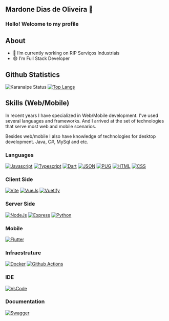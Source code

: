 ## Mardone Dias de Oliveira 🚀 

### Hello! Welcome to my profile

## About
- 🔭 I’m currently working on RIP Serviços Industriais
- 😄 I’m Full Stack Developer

## Github Statistics
![Karanalpe Status](https://github-readme-stats.vercel.app/api?username=mardonedias&show_icons=true) [![Top Langs](https://github-readme-stats.vercel.app/api/top-langs/?username=anuraghazra&layout=compact)](https://github.com/anuraghazra/github-readme-stats)

## Skills (Web/Mobile)
In recent years I have specialized in Web/Mobile development. I've used several languages and frameworks. And I arrived at the set of technologies that serve most web and mobile scenarios.

Besides web/mobile I also have knowledge of technologies for desktop development. Java, C#, MySql and etc.

<!--

BOTÕES: https://github.com/alexandresanlim/Badges4-README.md-Profile
[![????]()](#)

-->

### Languages

[![Javascript](https://img.shields.io/badge/JavaScript-323330?style=for-the-badge&logo=javascript&logoColor=F7DF1E)](#)
[![Typescript](https://img.shields.io/badge/TypeScript-007ACC?style=for-the-badge&logo=typescript&logoColor=white
)](#)
[![Dart](https://img.shields.io/badge/Dart-0175C2?style=for-the-badge&logo=dart&logoColor=white)](#)
[![JSON](https://img.shields.io/badge/json-5E5C5C?style=for-the-badge&logo=json&logoColor=white)](#)
[![PUG](https://img.shields.io/badge/Pug-E3C29B?style=for-the-badge&logo=pug&logoColor=black
)](#)
[![HTML](https://img.shields.io/badge/HTML5-E34F26?style=for-the-badge&logo=html5&logoColor=white)](#)
[![CSS](https://img.shields.io/badge/CSS3-1572B6?style=for-the-badge&logo=css3&logoColor=white)](#)
	

### Client Side
[![Vite](https://img.shields.io/badge/Vite-B73BFE?style=for-the-badge&logo=vite&logoColor=FFD62E)](#) 
[![VueJs](https://img.shields.io/badge/Vue.js-35495E?style=for-the-badge&logo=vuedotjs&logoColor=4FC08D)](#)
[![Vuetify](https://img.shields.io/badge/Vuetify-1867C0?style=for-the-badge&logo=vuetify&logoColor=white)](#)

### Server Side
[![NodeJs](https://img.shields.io/badge/Node.js-339933?style=for-the-badge&logo=nodedotjs&logoColor=white)](#) 
[![Express](https://img.shields.io/badge/Express.js-000000?style=for-the-badge&logo=express&logoColor=white)](#)
[![Python](https://img.shields.io/badge/Python-FFD43B?style=for-the-badge&logo=python&logoColor=blue)](#)

### Mobile
[![Flutter](https://img.shields.io/badge/Flutter-02569B?style=for-the-badge&logo=flutter&logoColor=white)](#)

### Infraestruture
[![Docker](https://img.shields.io/badge/Docker-2CA5E0?style=for-the-badge&logo=docker&logoColor=white )](#) 
[![Github Actions](https://img.shields.io/badge/GitHub_Actions-2088FF?style=for-the-badge&logo=github-actions&logoColor=white)](#)

### IDE
[![VsCode](https://img.shields.io/badge/Visual_Studio_Code-0078D4?style=for-the-badge&logo=visual%20studio%20code&logoColor=white)](#)

### Documentation
[![Swagger](https://img.shields.io/badge/Swagger-85EA2D?style=for-the-badge&logo=Swagger&logoColor=white)](#) 

<!--
[![willianrod's wakatime stats](https://github-readme-stats.vercel.app/api/wakatime?username=mardonedias)](https://github.com/anuraghazra/github-readme-stats)

**mardonedias/mardonedias** is a ✨ _special_ ✨ repository because its `README.md` (this file) appears on your GitHub profile.

Here are some ideas to get you started:

- 🌱 I’m currently learning ...
- 👯 I’m looking to collaborate on ...
- 🤔 I’m looking for help with ...
- 💬 Ask me about ...
- 📫 How to reach me: ...
- 😄 Pronouns: ...
- ⚡ Fun fact: ...
-->
